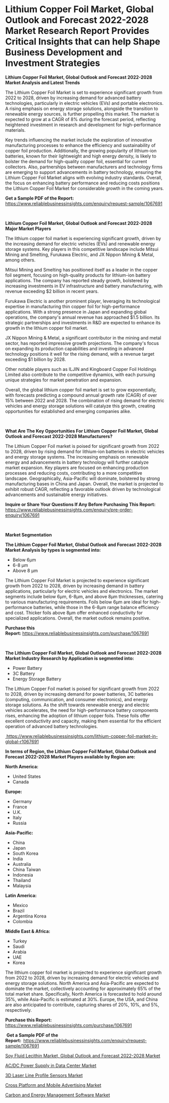 <p><h1>Lithium Copper Foil Market, Global Outlook and Forecast 2022-2028 Market Research Report Provides Critical Insights that can help Shape Business Development and Investment Strategies</h1></p><p><strong>Lithium Copper Foil Market, Global Outlook and Forecast 2022-2028 Market Analysis and Latest Trends</strong></p>
<p><p>The Lithium Copper Foil Market is set to experience significant growth from 2022 to 2028, driven by increasing demand for advanced battery technologies, particularly in electric vehicles (EVs) and portable electronics. A rising emphasis on energy storage solutions, alongside the transition to renewable energy sources, is further propelling this market. The market is expected to grow at a CAGR of 8% during the forecast period, reflecting heightened investment in research and development for high-performance materials. </p><p>Key trends influencing the market include the exploration of innovative manufacturing processes to enhance the efficiency and sustainability of copper foil production. Additionally, the growing popularity of lithium-ion batteries, known for their lightweight and high energy density, is likely to bolster the demand for high-quality copper foil, essential for current collectors. Also, partnerships between manufacturers and technology firms are emerging to support advancements in battery technology, ensuring the Lithium Copper Foil Market aligns with evolving industry standards. Overall, the focus on enhancing battery performance and reducing costs positions the Lithium Copper Foil Market for considerable growth in the coming years.</p></p>
<p><strong>Get a Sample PDF of the Report:&nbsp;</strong> <a href="https://www.reliablebusinessinsights.com/enquiry/request-sample/1067691?utm_campaign=1094&utm_medium=2&utm_source=Github&utm_content=ia&utm_term=04122024&utm_id=lithium-copper-foil-market-global-outlook-and-forecast-2022-2028">https://www.reliablebusinessinsights.com/enquiry/request-sample/1067691</a></p>
<p>&nbsp;</p>
<p><strong>Lithium Copper Foil Market, Global Outlook and Forecast 2022-2028 Major Market Players</strong></p>
<p><p>The lithium copper foil market is experiencing significant growth, driven by the increasing demand for electric vehicles (EVs) and renewable energy storage systems. Key players in this competitive landscape include Mitsui Mining and Smelting, Furukawa Electric, and JX Nippon Mining & Metal, among others.</p><p>Mitsui Mining and Smelting has positioned itself as a leader in the copper foil segment, focusing on high-quality products for lithium-ion battery applications. The company has reported steady growth, bolstered by increasing investments in EV infrastructure and battery manufacturing, with revenue exceeding $2 billion in recent years. </p><p>Furukawa Electric is another prominent player, leveraging its technological expertise in manufacturing thin copper foil for high-performance applications. With a strong presence in Japan and expanding global operations, the company's annual revenue has approached $1.5 billion. Its strategic partnerships and investments in R&D are expected to enhance its growth in the lithium copper foil market.</p><p>JX Nippon Mining & Metal, a significant contributor in the mining and metal sector, has reported impressive growth projections. The company's focus on expanding its production capabilities and investing in advanced technology positions it well for the rising demand, with a revenue target exceeding $1 billion by 2028.</p><p>Other notable players such as ILJIN and Kingboard Copper Foil Holdings Limited also contribute to the competitive dynamics, with each pursuing unique strategies for market penetration and expansion.</p><p>Overall, the global lithium copper foil market is set to grow exponentially, with forecasts predicting a compound annual growth rate (CAGR) of over 15% between 2022 and 2028. The combination of rising demand for electric vehicles and energy storage solutions will catalyze this growth, creating opportunities for established and emerging companies alike.</p></p>
<p>&nbsp;</p>
<p><strong>What Are The Key Opportunities For Lithium Copper Foil Market, Global Outlook and Forecast 2022-2028 Manufacturers?</strong></p>
<p><p>The Lithium Copper Foil market is poised for significant growth from 2022 to 2028, driven by rising demand for lithium-ion batteries in electric vehicles and energy storage systems. The increasing emphasis on renewable energy and advancements in battery technology will further catalyze market expansion. Key players are focused on enhancing production processes and reducing costs, contributing to a more competitive landscape. Geographically, Asia-Pacific will dominate, bolstered by strong manufacturing bases in China and Japan. Overall, the market is projected to exhibit robust CAGR, reflecting a favorable outlook driven by technological advancements and sustainable energy initiatives.</p></p>
<p><strong>Inquire or Share Your Questions If Any Before Purchasing This Report:</strong> <a href="https://www.reliablebusinessinsights.com/enquiry/pre-order-enquiry/1067691?utm_campaign=1094&utm_medium=2&utm_source=Github&utm_content=ia&utm_term=04122024&utm_id=lithium-copper-foil-market-global-outlook-and-forecast-2022-2028">https://www.reliablebusinessinsights.com/enquiry/pre-order-enquiry/1067691</a></p>
<p>&nbsp;</p>
<p><strong>Market Segmentation</strong></p>
<p><strong>The Lithium Copper Foil Market, Global Outlook and Forecast 2022-2028 Market Analysis by types is segmented into:</strong></p>
<p><ul><li>Below 6μm</li><li>6-8 μm</li><li>Above 8 μm</li></ul></p>
<p><p>The Lithium Copper Foil Market is projected to experience significant growth from 2022 to 2028, driven by increasing demand in battery applications, particularly for electric vehicles and electronics. The market segments include below 6μm, 6-8μm, and above 8μm thicknesses, catering to various manufacturing requirements. Foils below 6μm are ideal for high-performance batteries, while those in the 6-8μm range balance efficiency and cost. Thicker foils above 8μm offer enhanced conductivity for specialized applications. Overall, the market outlook remains positive.</p></p>
<p><strong>Purchase this Report:&nbsp;</strong><a href="https://www.reliablebusinessinsights.com/purchase/1067691?utm_campaign=1094&utm_medium=2&utm_source=Github&utm_content=ia&utm_term=04122024&utm_id=lithium-copper-foil-market-global-outlook-and-forecast-2022-2028">https://www.reliablebusinessinsights.com/purchase/1067691</a></p>
<p>&nbsp;</p>
<p><strong>The Lithium Copper Foil Market, Global Outlook and Forecast 2022-2028 Market Industry Research by Application is segmented into:</strong></p>
<p><ul><li>Power Battery</li><li>3C Battery</li><li>Energy Storage Battery</li></ul></p>
<p><p>The Lithium Copper Foil market is poised for significant growth from 2022 to 2028, driven by increasing demand for power batteries, 3C batteries (computing, communication, and consumer electronics), and energy storage solutions. As the shift towards renewable energy and electric vehicles accelerates, the need for high-performance battery components rises, enhancing the adoption of lithium copper foils. These foils offer excellent conductivity and capacity, making them essential for the efficient operation of advanced battery technologies.</p></p>
<p><a href="https://www.reliablebusinessinsights.com/lithium-copper-foil-market-in-global-r1067691?utm_campaign=1094&utm_medium=2&utm_source=Github&utm_content=ia&utm_term=04122024&utm_id=lithium-copper-foil-market-global-outlook-and-forecast-2022-2028">&nbsp;https://www.reliablebusinessinsights.com/lithium-copper-foil-market-in-global-r1067691</a></p>
<p><strong>In terms of Region, the Lithium Copper Foil Market, Global Outlook and Forecast 2022-2028 Market Players available by Region are:</strong></p>
<p>
    <p> <strong> North America: </strong>
        <ul>
            <li>United States</li>
            <li>Canada</li>
        </ul>
        </p> 
    <p> <strong> Europe: </strong>
        <ul>
            <li>Germany</li>
            <li>France</li>
            <li>U.K.</li>
            <li>Italy</li>
            <li>Russia</li>
        </ul>
        </p> 
    <p> <strong> Asia-Pacific: </strong>
        <ul>
            <li>China</li>
            <li>Japan</li>
            <li>South Korea</li>
            <li>India</li>
            <li>Australia</li>
            <li>China Taiwan</li>
            <li>Indonesia</li>
            <li>Thailand</li>
            <li>Malaysia</li>
        </ul>
        </p> 
    <p> <strong> Latin America: </strong>
        <ul>
            <li>Mexico</li>
            <li>Brazil</li>
            <li>Argentina Korea</li>
            <li>Colombia</li>
        </ul>
        </p> 
    <p> <strong> Middle East & Africa: </strong>
        <ul>
            <li>Turkey</li>
            <li>Saudi</li>
            <li>Arabia</li>
            <li>UAE</li>
            <li>Korea</li>
        </ul>
    </p>
    </p>
<p><p>The lithium copper foil market is projected to experience significant growth from 2022 to 2028, driven by increasing demand for electric vehicles and energy storage solutions. North America and Asia-Pacific are expected to dominate the market, collectively accounting for approximately 65% of the total market share. Specifically, North America is forecasted to hold around 35%, while Asia-Pacific is estimated at 30%. Europe, the USA, and China are also anticipated to contribute, capturing shares of 20%, 10%, and 5%, respectively.</p></p>
<p><strong>Purchase this Report: </strong><a href="https://www.reliablebusinessinsights.com/purchase/1067691?utm_campaign=1094&utm_medium=2&utm_source=Github&utm_content=ia&utm_term=04122024&utm_id=lithium-copper-foil-market-global-outlook-and-forecast-2022-2028">https://www.reliablebusinessinsights.com/purchase/1067691</a></p>
<p>&nbsp;<strong>Get a Sample PDF of the Report:&nbsp;&nbsp;</strong><a href="https://www.reliablebusinessinsights.com/enquiry/request-sample/1067691?utm_campaign=1094&utm_medium=2&utm_source=Github&utm_content=ia&utm_term=04122024&utm_id=lithium-copper-foil-market-global-outlook-and-forecast-2022-2028">https://www.reliablebusinessinsights.com/enquiry/request-sample/1067691</a></p>
<p><strong></strong></p>
<p><p><a href="https://github.com/indrystar/Market-Research-Report-List-5/blob/main/soy-fluid-lecithin-market-global-outlook-and-forecast-2022-2028-market.md?utm_campaign=1094&utm_medium=2&utm_source=Github&utm_content=ia&utm_term=04122024&utm_id=lithium-copper-foil-market-global-outlook-and-forecast-2022-2028">Soy Fluid Lecithin Market, Global Outlook and Forecast 2022-2028 Market</a></p><p><a href="https://issuu.com/reportprime-2/docs/acdc-power-supply-in-data-center-market-size-2030.?utm_campaign=1094&utm_medium=2&utm_source=Github&utm_content=ia&utm_term=04122024&utm_id=lithium-copper-foil-market-global-outlook-and-forecast-2022-2028">AC/DC Power Supply in Data Center Market</a></p><p><a href="https://issuu.com/reportprime-2/docs/3d-laser-line-profile-sensors-market-size-2030.ppt?utm_campaign=1094&utm_medium=2&utm_source=Github&utm_content=ia&utm_term=04122024&utm_id=lithium-copper-foil-market-global-outlook-and-forecast-2022-2028">3D Laser Line Profile Sensors Market</a></p><p><a href="https://www.linkedin.com/pulse/growth-opportunities-cross-platform-mobile-advertising-t5unc?utm_campaign=1094&utm_medium=2&utm_source=Github&utm_content=ia&utm_term=04122024&utm_id=lithium-copper-foil-market-global-outlook-and-forecast-2022-2028">Cross Platform and Mobile Advertising Market</a></p><p><a href="https://www.linkedin.com/pulse/carbon-energy-management-software-market-size-projected-expand-lkrwf?utm_campaign=1094&utm_medium=2&utm_source=Github&utm_content=ia&utm_term=04122024&utm_id=lithium-copper-foil-market-global-outlook-and-forecast-2022-2028">Carbon and Energy Management Software Market</a></p></p>